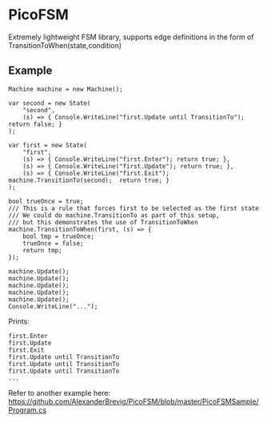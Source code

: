 PicoFSM
=======

Extremely lightweight FSM library, supports edge definitions in the form of TransitionToWhen(state,condition)

Example
-------

    Machine machine = new Machine();

    var second = new State(
        "second",
        (s) => { Console.WriteLine("first.Update until TransitionTo"); return false; }
    );

    var first = new State(
        "first",
        (s) => { Console.WriteLine("first.Enter"); return true; },
        (s) => { Console.WriteLine("first.Update"); return true; },
        (s) => { Console.WriteLine("first.Exit"); machine.TransitionTo(second);  return true; }
    );

    bool trueOnce = true;
    /// This is a rule that forces first to be selected as the first state
    /// We could do machine.TransitionTo as part of this setup, 
    /// but this demonstrates the use of TransitionToWhen
    machine.TransitionToWhen(first, (s) => {
        bool tmp = trueOnce;
        trueOnce = false;
        return tmp;
    });

    machine.Update();
    machine.Update();
    machine.Update();
    machine.Update();
    machine.Update();
    Console.WriteLine("...");

Prints:

    first.Enter
    first.Update
    first.Exit
    first.Update until TransitionTo
    first.Update until TransitionTo
    first.Update until TransitionTo
    ...

Refer to another example here:
https://github.com/AlexanderBrevig/PicoFSM/blob/master/PicoFSMSample/Program.cs